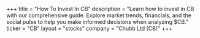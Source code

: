 +++
title = "How To Invest In CB"
description = "Learn how to invest in CB with our comprehensive guide. Explore market trends, financials, and the social pulse to help you make informed decisions when analyzing $CB."
ticker = "CB"
layout = "stocks"
company = "Chubb Ltd (CB)"
+++

